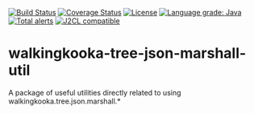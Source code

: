 [![Build Status](https://github.com/mP1/walkingkooka-tree-json-marshall-util/actions/workflows/build.yaml/badge.svg)](https://github.com/mP1/walkingkooka-tree-json-marshall-util/actions/workflows/build.yaml/badge.svg)
[![Coverage Status](https://coveralls.io/repos/github/mP1/walkingkooka-tree-json-marshall-util/badge.svg?branch=master)](https://coveralls.io/github/mP1/walkingkooka-tree-json-marshall-util?branch=master)
[![License](https://img.shields.io/badge/License-Apache%202.0-blue.svg)](https://opensource.org/licenses/Apache-2.0)
[![Language grade: Java](https://img.shields.io/lgtm/grade/java/g/mP1/walkingkooka-tree-json-marshall-util.svg?logo=lgtm&logoWidth=18)](https://lgtm.com/projects/g/mP1/walkingkooka-tree-json-marshall-util/context:java)
[![Total alerts](https://img.shields.io/lgtm/alerts/g/mP1/walkingkooka-tree-json-marshall-util.svg?logo=lgtm&logoWidth=18)](https://lgtm.com/projects/g/mP1/walkingkooka-tree-json-marshall-util/alerts/)
[![J2CL compatible](https://img.shields.io/badge/J2CL-compatible-brightgreen.svg)](https://github.com/mP1/j2cl-central)



# walkingkooka-tree-json-marshall-util
A package of useful utilities directly related to using walkingkooka.tree.json.marshall.*

